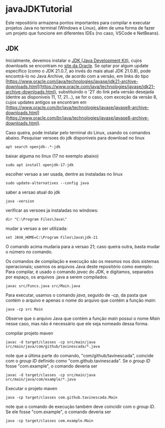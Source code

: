 # javaJDKTutorial
Este repositório armazena pontos importantes para compilar e executar projetos Java no terminal (Windows e Linux), além de uma forma de fazer um projeto que funcione em diferentes IDEs (no caso, VSCode e NetBeans).
## JDK
Inicialmente, devemos instalar o [JDK (Java Development Kit)](https://pt.wikipedia.org/wiki/Java_Development_Kit), cujos downloads se encontram no [site da Oracle](https://www.oracle.com/br/java/technologies/downloads/). Se optar por algum update específico (como o JDK 21.0.7, ao invés do mais atual JDK 21.0.8), pode encontrá-lo no Java Archive, de acordo com a versão, em links do tipo [https://www.oracle.com/java/technologies/javase/jdk21-archive-downloads.html](https://www.oracle.com/java/technologies/javase/jdk21-archive-downloads.html), substituindo o '21' do link pela versão desejada (dentre as disponíveis 11, 17, 21...), se for o caso, com exceção da versão 8, cujos updates antigos se encontram em [https://www.oracle.com/br/java/technologies/javase/javase8-archive-downloads.html](https://www.oracle.com/br/java/technologies/javase/javase8-archive-downloads.html).

Caso queira, pode instalar pelo terminal do Linux, usando os comandos abaixo.
Pesquisar versoes do jdk disponiveis para download no linux
```
apt search openjdk-.*-jdk
```

baixar alguma no linux (17 no exemplo abaixo)
```
sudo apt install openjdk-17-jdk
```


escolher versao a ser usada, dentre as instaladas no linux
```
sudo update-alternatives --config java
```


saber a versao atual do jdk
```
java -version
```

verificar as versoes ja instaladas no windows:
```
dir "C:\Program Files\Java\"
```
mudar a versao a ser utilizada:
```
set JAVA_HOME=C:\Program Files\Java\jdk-21
```
O comando acima mudaria para a versao 21; caso queira outra, basta mudar o número no comando.



Os comandos de compilação e execução são os mesmos nos dois sistemas operacionais; usemos os arquivos Java deste repositório como exemplo:
Para compilar, é usado o comando *javac* do JDK, e digitamos, separados por espaço, os arquivos .java a serem compilados.
```
javac src/Funcs.java src/Main.java
```
Para executar, usamos o comando *java*, seguido de *-cp*, da pasta que contém o arquivo e apenas o nome do arquivo que contém a função *main*:
```
java -cp src Main
```
Observe que o arquivo Java que contém a função *main* possui o nome *Main* nesse caso, mas não é necessário que ele seja nomeado dessa forma.

compilar projeto maven
```
javac -d target/classes -cp src/main/java src/main/java/com/github/tavinescada/*.java
```
note que a última parte do comando, "com/github/tavinescada", coincide com o *group ID* definido como "com.github.tavinescada". Se o *group ID* fosse "com.example", o comando deveria ser
```
javac -d target/classes -cp src/main/java src/main/java/com/example/*.java
```

Executar o projeto maven
```
java -cp target/classes com.github.tavinescada.Main
```
note que o comando de execução também deve coincidir com o *group ID*. Se ele fosse "com.example", o comando deveria ser
```
java -cp target/classes com.example.Main
```
